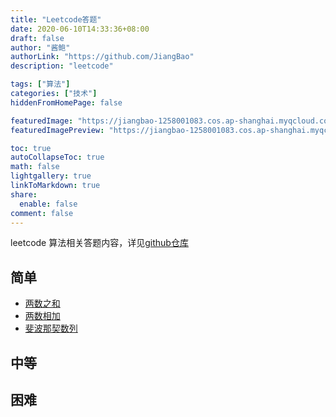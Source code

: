 ```yaml
---
title: "Leetcode答题"
date: 2020-06-10T14:33:36+08:00
draft: false
author: "酱鲍"
authorLink: "https://github.com/JiangBao"
description: "leetcode"

tags: ["算法"]
categories: ["技术"]
hiddenFromHomePage: false

featuredImage: "https://jiangbao-1258001083.cos.ap-shanghai.myqcloud.com/leetcode-banner.jpg"
featuredImagePreview: "https://jiangbao-1258001083.cos.ap-shanghai.myqcloud.com/leetcode-banner.jpg"

toc: true
autoCollapseToc: true
math: false
lightgallery: true
linkToMarkdown: true
share:
  enable: false
comment: false
---
```

leetcode 算法相关答题内容，详见[github仓库](https://github.com/JiangBao/leetcode-algorithm)

<!--more-->

## 简单
* [两数之和](https://github.com/JiangBao/leetcode-algorithm/tree/master/easy/towSum)
* [两数相加](https://github.com/JiangBao/leetcode-algorithm/tree/master/easy/addTwoNumbers)
* [斐波那契数列](https://github.com/JiangBao/leetcode-algorithm/tree/master/easy/fib)

## 中等

## 困难